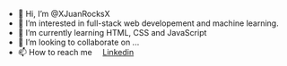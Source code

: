- 👋 Hi, I’m @XJuanRocksX
- 👀 I’m interested in full-stack web developement and machine learning.
- 🌱 I’m currently learning HTML, CSS and JavaScript
- 💞️ I’m looking to collaborate on ...
- 📫 How to reach me <img height=15px src="https://static-exp1.licdn.com/sc/h/akt4ae504epesldzj74dzred8" alt=""><a href="https://www.linkedin.com/in/andres-jurado-53345a162/" target="_blank">Linkedin</a>

<!---
XJuanRocksX/XJuanRocksX is a ✨ special ✨ repository because its `README.md` (this file) appears on your GitHub profile.
You can click the Preview link to take a look at your changes.
--->
